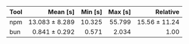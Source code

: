 | Tool | Mean [s] | Min [s] | Max [s] | Relative |
|:---|---:|---:|---:|---:|
| npm | 13.083 ± 8.289 | 10.325 | 55.799 | 15.56 ± 11.24 |
| bun | 0.841 ± 0.292 | 0.571 | 2.034 | 1.00 |
